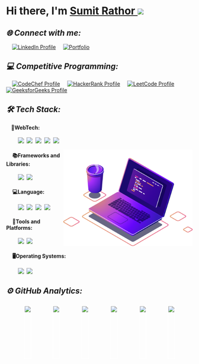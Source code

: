 # Hi there, I'm <a href="https://www.sumitrathor.rf.gd" target="_blank"> Sumit Rathor </a> <img src="https://media.giphy.com/media/hvRJCLFzcasrR4ia7z/giphy.gif" height="25px">

## _🌐 Connect with me:_
&nbsp;&nbsp;&nbsp;&nbsp;<a href="https://www.linkedin.com/in/sumitrathor"><img src="https://img.shields.io/badge/LinkedIn-0A66C2?style=for-the-badge&logo=linkedin&logoColor=white" alt="LinkedIn Profile"></a>
&nbsp;&nbsp;&nbsp;&nbsp;<a href="https://sumitrathor.rf.gd/" targert="_main"><img src="https://img.shields.io/badge/Portfolio-red?style=for-the-badge&logo=google-chrome&logoColor=white" alt="Portfolio"></a>

## _💻 Competitive Programming:_
&nbsp;&nbsp;&nbsp;&nbsp;<a href="https://www.codechef.com/users/sumitrathor"><img src="https://img.shields.io/badge/CodeChef-%2364371b?style=for-the-badge&logo=codechef&logoColor=white" alt="CodeChef Profile"></a>
&nbsp;&nbsp;&nbsp;&nbsp;<a href="https://www.hackerrank.com/profile/sumitrathor" target="_blank"><img src="https://img.shields.io/badge/HackerRank-%231BA94C?style=for-the-badge&logo=hackerrank&logoColor=white" alt="HackerRank Profile"></a>
&nbsp;&nbsp;&nbsp;&nbsp;<a href="https://leetcode.com/u/SumitRathor/" target="_blank"><img src="https://img.shields.io/badge/LeetCode-000000?style=for-the-badge&logo=leetcode&logoColor=ffa116" alt="LeetCode Profile"></a>
&nbsp;&nbsp;&nbsp;&nbsp;<a href="https://www.geeksforgeeks.org/user/sumitrathor/" target="_blank"><img src="https://img.shields.io/badge/GeeksforGeeks-%230F9D58?style=for-the-badge&logo=geeksforgeeks&logoColor=white" alt="GeeksforGeeks Profile"></a>


## _🛠 Tech Stack:_
#### &nbsp;&nbsp;&nbsp;&nbsp;📝WebTech: 
&nbsp;&nbsp;&nbsp;&nbsp;&nbsp;&nbsp;&nbsp;&nbsp;<img src="https://img.shields.io/badge/-HTML5-DE5934?logo=HTML5&logoColor=white&style=flat">&nbsp;
<img src="https://img.shields.io/badge/-CSS3-2275B2?logo=CSS3&logoColor=white&style=flat">&nbsp;
<img src="https://img.shields.io/badge/-JavaScript-437CAC?logo=JavaScript&logoColor=white&style=flat">&nbsp;
<img src="https://img.shields.io/badge/-PHP-8C8C8C?logo=php&logoColor=white&style=flat">&nbsp;
<img src="https://img.shields.io/badge/-MySQL-4479A1?logo=mysql&logoColor=white&style=flat">&nbsp;

<img src="https://github.com/sumitrathor1/sumitrathor1/blob/main/assets/illustration.png" min-width="300px" max-width="300px" width="350px" align="right">   

#### &nbsp;&nbsp;&nbsp;&nbsp; 📚Frameworks and Libraries:
&nbsp;&nbsp;&nbsp;&nbsp;&nbsp;&nbsp;&nbsp;&nbsp;<img src="https://img.shields.io/badge/-Bootstrap-563D7C?logo=bootstrap&logoColor=white&style=flat">&nbsp;
<img src="https://img.shields.io/badge/-React-0E7ACE?logo=React&logoColor=white&style=flat">&nbsp;

#### &nbsp;&nbsp;&nbsp;&nbsp; 💻Language: 
&nbsp;&nbsp;&nbsp;&nbsp;&nbsp;&nbsp;&nbsp;&nbsp;<img src="https://img.shields.io/badge/-C-00599C?logo=c&logoColor=white&style=flat">&nbsp;
<img src="https://img.shields.io/badge/-C++-00599C?logo=cplusplus&logoColor=white&style=flat">&nbsp;
<img src="https://img.shields.io/badge/-Python-3776AB?logo=python&logoColor=white&style=flat">&nbsp;
<img src="https://img.shields.io/badge/-Java-DE1D2D?logo=java&logoColor=white&style=flat">&nbsp;

#### &nbsp;&nbsp;&nbsp;&nbsp; 🧰Tools and Platforms: 
&nbsp;&nbsp;&nbsp;&nbsp;&nbsp;&nbsp;&nbsp;&nbsp;<img src="https://img.shields.io/badge/-VS%20Code-25AEF4?logo=visualstudio&logoColor=white&style=flat">&nbsp;
<img src="https://img.shields.io/badge/-Git-orange?logo=Git&logoColor=white&style=flat">

#### &nbsp;&nbsp;&nbsp;&nbsp; 🖥️Operating Systems:
&nbsp;&nbsp;&nbsp;&nbsp;&nbsp;&nbsp;&nbsp;&nbsp;<img src="https://img.shields.io/badge/-Windows-0F7BCF?logo=Windows&logoColor=white&style=flat">  
<img src="https://img.shields.io/badge/-Linux-EDBD2B?logo=Linux&logoColor=black&style=flat"> 

## _⚙️ GitHub Analytics:_
<div align="center" style="display: flex; justify-content: space-evenly; align-items: center; flex-wrap: wrap;">
  <img src="https://github-profile-summary-cards.vercel.app/api/cards/profile-details?username=sumitrathor1&theme=dark&hide_border=false" style="margin: 10px; border: 2px solid white; height: 140px;">
  <img src="https://github-readme-streak-stats.herokuapp.com/?user=sumitrathor1&theme=dark&hide_border=false" style="margin: 10px; border: 2px solid white; height: 140px;">
  <img src="https://github-profile-summary-cards.vercel.app/api/cards/stats?username=sumitrathor1&theme=dark&hide_border=false" style="margin: 10px; border: 2px solid white; height: 140px;">
  <img src="https://github-readme-stats.vercel.app/api/top-langs/?username=sumitrathor1&theme=dark&hide_border=false&include_all_commits=false&count_private=false&layout=compact" style="margin: 10px; border: 2px solid white; height: 140px;">
  <img src="https://github-profile-summary-cards.vercel.app/api/cards/most-commit-language?username=sumitrathor1&theme=dark" style="margin: 10px; border: 2px solid white; height: 140px;">
  <img src="https://github-profile-summary-cards.vercel.app/api/cards/repos-per-language?username=sumitrathor1&theme=dark" style="margin: 10px; border: 2px solid white; height: 140px;">
</div>
